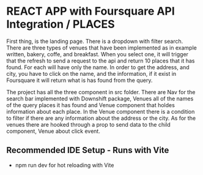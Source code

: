 # REACT APP with Foursquare API Integration / PLACES

First thing, is the landing page. There is a dropdown with filter search. There are three types of venues that have been implemented as in example written, bakery, coffe, and breakfast. When you select one, it will trigger that the refresh to send a request to the api and return 10 places that it has found. For each will have only the name. In order to get the address, and city, you have to click on the name, and the information, if it exist in Foursquare it will return what is has found from the query.

The project has all the three component in src folder. There are Nav for the search bar implemented with Downshift package, Venues all of the names of the query places it has found and Venue component that holdes information about each place. In the Venue component there is a condition to filter if there are any information about the address or the city. 
As for the venues there are hooked through a prop to send data to the child component, Venue about click event.

## Recommended IDE Setup - Runs with Vite

- npm run dev for hot reloading with Vite
